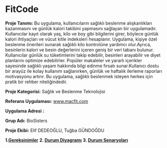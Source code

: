 # FitCode
**Proje Tanımı:** Bu uygulama, kullanıcıların sağlıklı beslenme alışkanlıkları kazanmasını ve günlük kalori takibini yapmasını sağlayan bir uygulamadır. Kullanıcılar kayıt olarak yaş, kilo ve boy gibi bilgilerini girer, böylece günlük kalori ihtiyaçları ve vücut kitle indeksleri hesaplanır. Uygulama, kişiye özel beslenme önerileri sunarak sağlıklı kilo kontrolüne yardımcı olur.Ayrıca, besinlerin kalori ve besin değerlerini içeren geniş bir veri tabanı bulunur. Kullanıcılar günlük su tüketimlerini takip edebilir, besinleri arayabilir ve diyet planlarını optimize edebilirler. Popüler makaleler ve yararlı içerikler sayesinde sağlıklı yaşam hakkında bilgi edinme fırsatı sunar.Kullanıcı dostu bir arayüz ile kolay kullanım sağlanırken, günlük ve haftalık ilerleme raporları motivasyonu artırır. Bu uygulama, sağlıklı beslenmek isteyen herkes için pratik bir rehber niteliğindedir.

**Proje Kategorisi:** Sağlık ve Beslenme Teknolojisi

**Referans Uygulaması:** www.macfit.com 

**Uygulama Adresi :**

**Grup Adı:** BioSisters

**Proje Ekibi:**  Elif DEDEOĞLU, Tuğba GÜNDOĞDU

**1.[Gereksinimler](gereksinimler.md)**
**2. [Durum Diyagramı](Durum_Diyagramı.png)**
**3. [Durum Senaryoları](Elif_durum_senaryoları.pdf)**
